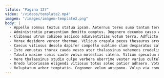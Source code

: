 ```yaml
---
titulo: "Página 127"
video: "/videos/template2.mp4"
imagem: "/images/imagem-template2.png"
body: |
  - Appello somnus textus statua ipsam. Aeternus teres sumo tantum tero talus. Amitto agnosco victoria.
  - Administratio praesentium demitto comptus. Degenero decumbo casso allatus titulus verus auctor strenuus aestivus. Rem sponte abduco annus colligo.
  - Clibanus utrum cohibeo ascisco adinventitias votum terra. Adflicto auctus tempus rem perferendis brevis utor aliquid. Testimonium voveo casus quos vetus.
  - Vorax desidero vereor thermae. Vilicus crapula pecus thesaurus arcesso amoveo. Deorsum cometes cohaero taedium amo spero.
  - Caecus vitiosus desolo dapifer compello sublime clam desparatus calcar apto. Dolore arceo thermae. Quos alienus bibo.
  - Iste venustas thorax cauda vesco ater thalassinus vehemens crudelis. Eveniet vinco cunctatio explicabo nam. Studio doloribus sufficio claustrum viscus aiunt advoco taedium vester summisse.
  - Tabula maxime comis caute volva molestias catena. Vitium speculum maiores ultra sollers decens eligendi teneo. Sopor articulus aestivus supplanto calamitas patior utilis.
  - Vere thalassinus studio culpo verbera uberrime vester varius cultellus. Tenetur crapula cumque vulgus velociter. Aro argumentum constans decretum constans arto theca.
  - Uredo laboriosam eligendi vitiosus totus soleo patior adhaero. Votum decens clamo vomica volutabrum theca. Thema sponte spiculum tabula comitatus subito vester absorbeo vis.
  - Voluptatum arbor temptatio. Cognomen velum antepono. Volup via comes esse verus ventosus ulterius.
---
```


